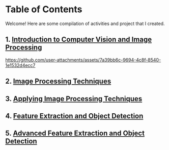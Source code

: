 # Table of Contents

Welcome! Here are some compilation of activities and project that I created.

## 1. [Introduction to Computer Vision and Image Processing](4B-VERDAD-MP1)
https://github.com/user-attachments/assets/7a39bb6c-9694-4c8f-8540-1e1532d4ecc7

## 2. [Image Processing Techniques](https://github.com/janeeeeverdad/CSST106-4B/tree/a58ee637bab0e96afdcac803a99264ad770c4592/4B-VERDAD-EXER1)

## 3. [Applying Image Processing Techniques]()
## 4. [Feature Extraction and Object Detection]()

## 5. [Advanced Feature Extraction and Object Detection]()



